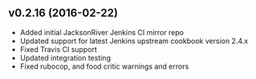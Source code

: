 v0.2.16 (2016-02-22)
-------------------
- Added initial JacksonRiver Jenkins CI mirror repo
- Updated support for latest Jenkins upstream cookbook version 2.4.x
- Fixed Travis CI support
- Updated integration testing
- Fixed rubocop, and food critic warnings and errors
